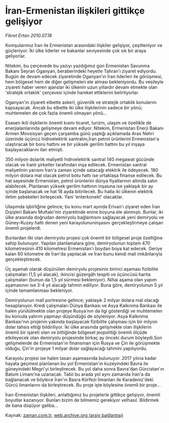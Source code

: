 # İran-Ermenistan ilişkileri gittikçe gelişiyor

*Fikret Ertan 2010.07.18*

<td class="columnist-detail">
<p>Komşularımız İran ile Ermenistan arasındaki ilişkiler gelişiyor, çeşitleniyor ve güçleniyor. İki ülke liderler ve bakanlar seviyesinde çok sık bir araya geliyorlar.</p>
<p><p>Nitekim, bu çerçevede bu yazıyı yazdığımız gün Ermenistan Savunma Bakanı Seyran Oganyan, beraberindeki heyetle Tahran'ı ziyaret ediyordu. Bugün de devam edecek ziyaretinde Oganyan'ın İran liderleri ile görüşmesi, hem bölgesel hem de diğer gelişmeleri ele alması bekleniyordu. Bu vesileyle ziyareti haber veren ajanslar iki ülkenin uzun yıllardır devam etmekte olan 'stratejik ortaklık' çerçevesi içinde hareket ettiklerini belirtiyorlar.
<p>Oganyan'ın ziyareti elbette askerî, güvenlik ve stratejik ortaklık konularını kapsayacak. Ancak bu elbette iki ülke ilişkilerinin sadece bir yönü; muhtemelen de çok fazla önemli olmayan yönü...
<p>Esasen ikili ilişkilerin önemli kısmı ticaret, turizm, ulaşım ve özellikle de enerjialanlarında gelişmeye devam ediyor. Nitekim, Ermenistan Enerji Bakanı Armen Movsisyan geçen çarşamba günü yaptığı açıklamada Aras Nehri üzerinde üçüncü hidroelektrik santralını,İran petrol ürünlerini Ermenistan'a ulaştıracak bir boru hattını ve bir yüksek gerilim hattını bu yıl inşaya başlayacaklarını ilan etmişti.
<p>350 milyon dolarlık maliyetli hidroelektrik santral 140 megawat gücünde olacak ve İranlı şirketler tarafından inşa edilecek. Ermenistan santral maliyetinin yarısını İran'a zaman içinde satacağı elektrik ile ödeyecek. 180 milyon dolara mal olacak petrol botu hattı ise ortaklaşa finanse edilecek. Bu hat sayesinde Ermenistan, petrol ürünlerini dünya fiyatlarının altında satın alabilecek. Planlanan yüksek gerilim hattının inşasına ise yaklaşık bir ay içinde başlanacak ve hat 18 ayda bitirilecek. Bu hatla iki ülkenin elektrik iletim şebekeleri birleşecek. Yani 'enterkonekt' olacaklar.
<p>Ulaşımda işbirliğine gelince; bu konu mart ayında Erivan'ı ziyaret eden İran Dışişleri Bakanı Muttaki'nin ziyaretinde enine boyuna ele alınmıştı. Bunlar, iki ülke arasında doğrudan demiryolu bağlantısını sağlayacak yeni demiryolu ve Güney-Kuzey hattı denen yeni karayolununinşasını gerçekleştirmeye çalışan önemli projelerdi.
<p>Bunlardan ilki olan demiryolu projesi çok önemli bir bölgesel proje özelliğine sahip bulunuyor. Yapılan planlamalara göre, demiryolunun toplam 470 kilometresinin 410 kilometresi Ermenistan'ı boydan boya kat edecek. Geriye kalan 60 kilometre de İran'da yapılacak ve İran bunu kendi mali imkânlarıyla gerçekleştirecek.
<p>Üç aşamalı olarak düşünülen demiryolu projesinin birinci aşaması fizibilite çalışmaları (1,5 yıl alacak), ikincisi güzergâh tespiti ve üçüncüsü harita çalışmaları (bunun da 1,5 yıl sürmesi bekleniyor). Nihai aşama olan yapım aşamasının ise 3-4 yıl alacağı tahmin ediliyor. Buna göre, demiryolunun 5 yıl içinde tamamlanması bekleniyor.
<p>Demiryolunun malî portresine gelince; yaklaşık 2 milyar dolara mal olacağı hesaplanıyor. Kredi çalışmaları Dünya Bankası ve Asya Kalkınma Bankası ile halen yürütülmekte olan projeye Rusya'nın da ilgi gösterdiği ve muhtemelen bu konuda yatırım yapmayı düşündüğü de söyleniyor. Asya Kalkınma Bankası'nın projenin yakında başlayacak fizibilite çalışması için bir milyon dolar tahsis ettiği bildiriliyor. İki ülke arasında gelişmekte olan ilişkilerin önemli bir işareti olan ve bittiğinde bölgesel jeopolitiği önemli ölçüde etkileyecek olan demiryolu projesinde birkaç ay önceki durum böyleydi.Son gelişmelerde de Ermenistan'ın finansman için Rusya ve Çin ile görüşmekte olduğu, Çin'in projeye 1 milyar dolar sağlayacağı tahmini yapılıyordu.
<p>Karayolu projesi ise halen tasarı aşamasında bulunuyor. 2017 yılına kadar hayata geçmesi planlanan bu yol Ermenistan'ın kuzeyindeki Bavra ile güneyindeki Megri'yi birleştirecek. Bu yol daha sonra Bavra'dan Gürcistan'ın Batum Limanı'na uzanacak. Tabii bu arada yol aynı zamanda İran'a da bağlanacak ve böylece İran'ın Basra Körfezi limanları ile Karadeniz'deki Gürcü limanlarını da birleştirecek. Bu proje işte böylesine önemli bir proje...
<p>İran-Ermenistan ilişkileri, anlattığımız bu projelerle gittikçe gelişiyor, önemli boyutlar kazanıyor. Bunları bizim de bilmemiz gerekiyor velhasıl. Bildirmek de bana düşüyor galiba...</p>
<a href="http://web.archive.org/web/20101203055314/mailto:f.ertan@zaman.com.tr">
</a></p></p></p></p></p></p></p></p></p></p></td>

Kaynak: [zaman.com.tr](http://zaman.com.tr/yazar.do?yazino=1006260), [web.archive.org (arşiv bağlantısı)](http://web.archive.org/web/20101203055314/http://www.zaman.com.tr:80/yazar.do?yazino=1006260)
